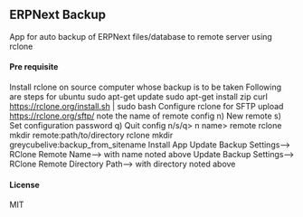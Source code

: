 ## ERPNext Backup

App for auto backup of ERPNext files/database to remote server using rclone

#### Pre requisite
Install rclone on source computer whose backup is to be taken
Following are steps for ubuntu
    sudo apt-get update
    sudo apt-get install zip
    curl https://rclone.org/install.sh | sudo bash
Configure rclone for SFTP upload
    https://rclone.org/sftp/
    note the name of remote config 
        n) New remote
        s) Set configuration password
        q) Quit config
        n/s/q> n
        name> remote
rclone mkdir remote:path/to/directory
rclone mkdir greycubelive:backup_from_sitename
Install App
    Update Backup Settings--> RClone Remote Name--> with name noted above
     Update Backup Settings--> RClone Remote Directory Path--> with directory noted above
#### License

MIT

